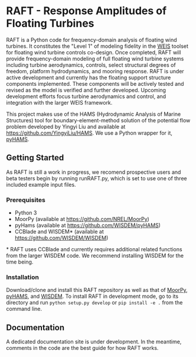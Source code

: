 # RAFT - Response Amplitudes of Floating Turbines

RAFT is a Python code for frequency-domain analysis of floating wind turbines. It constitutes the "Level 1" of modeling fidelity in the [WEIS](https://weis.readthedocs.io/en/latest/index.html) toolset for floating wind turbine controls co-design. Once completed, RAFT will provide frequency-domain modeling of full floating wind turbine systems including turbine aerodynamics, controls, select structural degrees of freedom, platform hydrodynamics, and mooring response. RAFT is under active development and currently has the floating support structure components implemented. These components will be actively tested and revised as the model is verified and further developed. Upcoming development efforts focus turbine aerodynamics and control, and integration with the larger WEIS framework.

This project makes use of the HAMS (Hydrodynamic Analysis of Marine Structures) tool for boundary-element-method solution of the potential flow problem developed by Yingyi Liu and available at https://github.com/YingyiLiu/HAMS. We use a Python wrapper for it, [pyHAMS](https://github.com/WISDEM/pyHAMS).

## Getting Started

As RAFT is still a work in progress, we recomend prospective users and beta testers begin by running runRAFT.py, which is set to use one of three included example input files.

### Prerequisites

- Python 3
- MoorPy (available at https://github.com/NREL/MoorPy)
- pyHams (available at https://github.com/WISDEM/pyHAMS)
- CCBlade and WISDEM* (available at https://github.com/WISDEM/WISDEM)

\* RAFT uses CCBlade and currently requires additional related functions from the larger WISDEM code. We recommend installing WISDEM for the time being.

### Installation

Download/clone and install this RAFT repository as well as that of [MoorPy](https://github.com/NREL/MoorPy), [pyHAMS](https://github.com/WISDEM/pyHAMS), and [WISDEM](https://github.com/WISDEM/WISDEM). To install RAFT in development mode, go to its directory and run ```python setup.py develop``` or ```pip install -e .``` from the command line.

## Documentation

A dedicated documentation site is under development. In the meantime, comments in the code are the best guide for how RAFT works.
